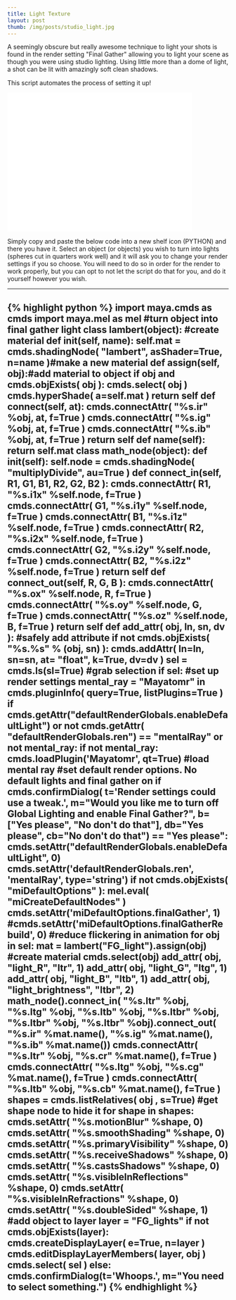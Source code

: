 ```yaml
---
title: Light Texture
layout: post
thumb: /img/posts/studio_light.jpg
---
```


A seemingly obscure but really awesome technique to light your shots is found in the render setting "Final Gather" allowing you to light your scene as though you were using studio lighting. Using little more than a dome of light, a shot can be lit with amazingly soft clean shadows.

This script automates the process of setting it up!<!-- more -->

<div class="js-video [vimeo, widescreen]"><iframe width="420" height="315" src="//www.youtube.com/embed/4zGCICXDC0o" frameborder="0" allowfullscreen></iframe></div>


Simply copy and paste the below code into a new shelf icon (PYTHON) and there you have it. Select an object (or objects) you wish to turn into lights (spheres cut in quarters work well) and it will ask you to change your render settings if you so choose. You will need to do so in order for the render to work properly, but you can opt to not let the script do that for you, and do it yourself however you wish.

----
{% highlight python %}
	import maya.cmds as cmds
	import maya.mel as mel
	#turn object into final gather light
	class lambert(object): #create material
	    def __init__(self, name):
	        self.mat = cmds.shadingNode( "lambert", asShader=True, n=name )#make a new material
	    def assign(self, obj):#add material to object
	        if obj and cmds.objExists( obj ):
	            cmds.select( obj )
	            cmds.hyperShade( a=self.mat )
	        return self
	    def connect(self, at):
	        cmds.connectAttr( "%s.ir" %obj, at, f=True )
	        cmds.connectAttr( "%s.ig" %obj, at, f=True )
	        cmds.connectAttr( "%s.ib" %obj, at, f=True )
	        return self
	    def name(self):
	        return self.mat
	class math_node(object):
	    def __init__(self):
	        self.node = cmds.shadingNode( "multiplyDivide", au=True )
	    def connect_in(self, R1, G1, B1, R2, G2, B2 ):
	        cmds.connectAttr( R1, "%s.i1x" %self.node, f=True )
	        cmds.connectAttr( G1, "%s.i1y" %self.node, f=True )
	        cmds.connectAttr( B1, "%s.i1z" %self.node, f=True )
	        cmds.connectAttr( R2, "%s.i2x" %self.node, f=True )
	        cmds.connectAttr( G2, "%s.i2y" %self.node, f=True )
	        cmds.connectAttr( B2, "%s.i2z" %self.node, f=True )
	        return self
	    def connect_out(self, R, G, B ):
	        cmds.connectAttr( "%s.ox" %self.node, R, f=True )
	        cmds.connectAttr( "%s.oy" %self.node, G, f=True )
	        cmds.connectAttr( "%s.oz" %self.node, B, f=True )
	        return self
	def add_attr( obj, ln, sn, dv ): #safely add attribute
	    if not cmds.objExists( "%s.%s" % (obj, sn) ):
	        cmds.addAttr( ln=ln, sn=sn, at= "float", k=True, dv=dv )
	sel = cmds.ls(sl=True) #grab selection
	if sel:
	#set up render settings
	    mental_ray = "Mayatomr" in cmds.pluginInfo( query=True, listPlugins=True )
	    if cmds.getAttr("defaultRenderGlobals.enableDefaultLight") or not cmds.getAttr(	"defaultRenderGlobals.ren") == "mentalRay" or not mental_ray:
	        if not mental_ray:
	            cmds.loadPlugin('Mayatomr', qt=True) #load mental ray
	        #set default render options. No default lights and final gather on
	        if cmds.confirmDialog(  t='Render settings could use a tweak.',
	                                    m="Would you like me to turn off Global Lighting and 	enable Final Gather?",
	                                    b=["Yes please", "No don't do that"],
	                                    db="Yes please",
	                                    cb="No don't do that") == "Yes please":
	            cmds.setAttr("defaultRenderGlobals.enableDefaultLight", 0)
	            cmds.setAttr('defaultRenderGlobals.ren', 'mentalRay', type='string')
	            if not cmds.objExists( "miDefaultOptions" ):
	                mel.eval( "miCreateDefaultNodes" )
	            cmds.setAttr('miDefaultOptions.finalGather', 1)
	            #cmds.setAttr('miDefaultOptions.finalGatherRebuild', 0) #reduce flickering in 	animation
	    for obj in sel:
	        mat = lambert("FG_light").assign(obj) #create material
	        cmds.select(obj)
	        add_attr( obj, "light_R", "ltr", 1)
	        add_attr( obj, "light_G", "ltg", 1)
	        add_attr( obj, "light_B", "ltb", 1)
	        add_attr( obj, "light_brightness", "ltbr", 2)
	        math_node().connect_in( "%s.ltr" %obj,
	                                "%s.ltg" %obj,
	                                "%s.ltb" %obj,
	                                "%s.ltbr" %obj,
	                                "%s.ltbr" %obj,
	                                "%s.ltbr" %obj).connect_out( "%s.ir" %mat.name(),
	                                                             "%s.ig" %mat.name(),
	                                                             "%s.ib" %mat.name())
	        cmds.connectAttr( "%s.ltr" %obj, "%s.cr" %mat.name(), f=True )
	        cmds.connectAttr( "%s.ltg" %obj, "%s.cg" %mat.name(), f=True )
	        cmds.connectAttr( "%s.ltb" %obj, "%s.cb" %mat.name(), f=True )
	        shapes = cmds.listRelatives( obj , s=True) #get shape node to hide it
	        for shape in shapes:
	            cmds.setAttr( "%s.motionBlur" %shape, 0)
	            cmds.setAttr( "%s.smoothShading" %shape, 0)
	            cmds.setAttr( "%s.primaryVisibility" %shape, 0)
	            cmds.setAttr( "%s.receiveShadows" %shape, 0)
	            cmds.setAttr( "%s.castsShadows" %shape, 0)
	            cmds.setAttr( "%s.visibleInReflections" %shape, 0)
	            cmds.setAttr( "%s.visibleInRefractions" %shape, 0)
	            cmds.setAttr( "%s.doubleSided" %shape, 1)
	        #add object to layer
	        layer = "FG_lights"
	        if not cmds.objExists(layer):
	            cmds.createDisplayLayer( e=True, n=layer )
	        cmds.editDisplayLayerMembers( layer, obj )
	    cmds.select( sel )
	else:
	    cmds.confirmDialog(t='Whoops.', m="You need to select something.")
{% endhighlight %}
----